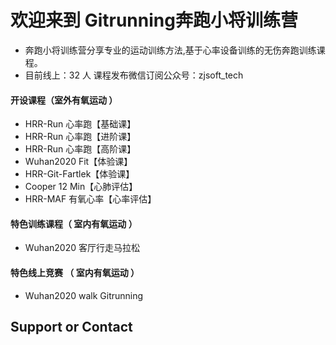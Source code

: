 # 欢迎来到 Gitrunning奔跑小将训练营
- 奔跑小将训练营分享专业的运动训练方法,基于心率设备训练的无伤奔跑训练课程。
- 目前线上：32 人 课程发布微信订阅公众号：zjsoft_tech
#### 开设课程（室外有氧运动 ）
- HRR-Run 心率跑【基础课】
- HRR-Run 心率跑【进阶课】
- HRR-Run 心率跑【高阶课】
- Wuhan2020 Fit【体验课】
- HRR-Git-Fartlek【体验课】
- Cooper 12 Min【心肺评估】
- HRR-MAF 有氧心率【心率评估】
#### 特色训练课程（ 室内有氧运动 ）
- Wuhan2020 客厅行走马拉松 
#### 特色线上竞赛 （ 室内有氧运动 ）
- Wuhan2020 walk Gitrunning 
## Support or Contact
